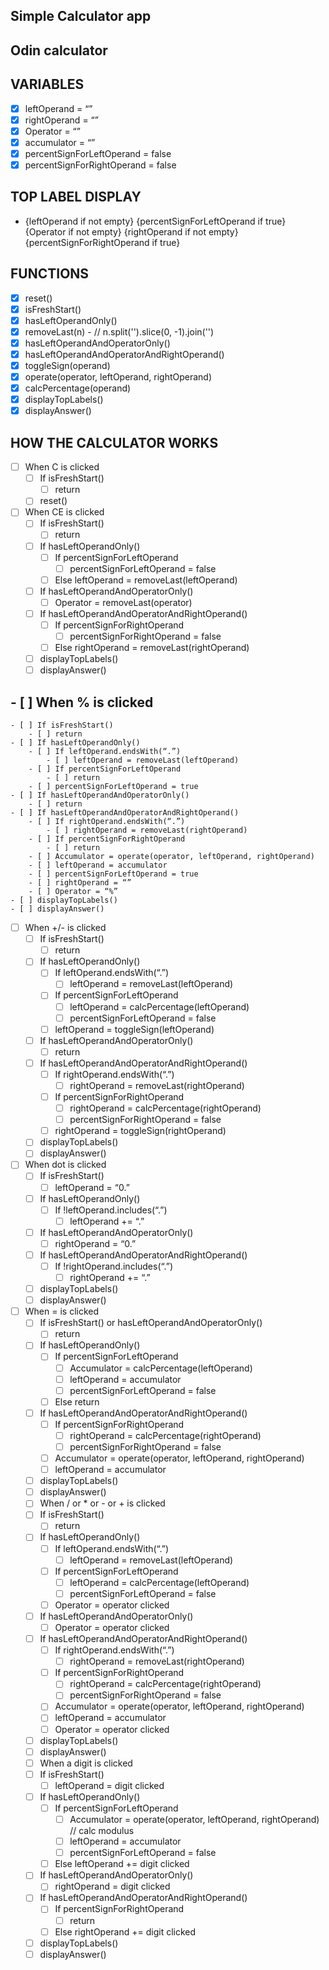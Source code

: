 ## Simple Calculator app

## Odin calculator

## VARIABLES

- [x] leftOperand = “”
- [x] rightOperand = “”
- [x] Operator = “”
- [x] accumulator = “”
- [x] percentSignForLeftOperand = false
- [x] percentSignForRightOperand = false

## TOP LABEL DISPLAY

- {leftOperand if not empty} {percentSignForLeftOperand if true} {Operator if not empty} {rightOperand if not empty} {percentSignForRightOperand if true}

## FUNCTIONS

- [x] reset()
- [x] isFreshStart()
- [x] hasLeftOperandOnly()
- [x] removeLast(n) - // n.split('').slice(0, -1).join('')
- [x] hasLeftOperandAndOperatorOnly()
- [x] hasLeftOperandAndOperatorAndRightOperand()
- [x] toggleSign(operand)
- [x] operate(operator, leftOperand, rightOperand)
- [x] calcPercentage(operand)
- [x] displayTopLabels()
- [x] displayAnswer()

## HOW THE CALCULATOR WORKS

- [ ] When C is clicked
  - [ ] If isFreshStart()
    - [ ] return
  - [ ] reset()
- [ ] When CE is clicked
  - [ ] If isFreshStart()
    - [ ] return
  - [ ] If hasLeftOperandOnly()
    - [ ] If percentSignForLeftOperand
      - [ ] percentSignForLeftOperand = false
    - [ ] Else leftOperand = removeLast(leftOperand)
  - [ ] If hasLeftOperandAndOperatorOnly()
    - [ ] Operator = removeLast(operator)
  - [ ] If hasLeftOperandAndOperatorAndRightOperand()
    - [ ] If percentSignForRightOperand
      - [ ] percentSignForRightOperand = false
    - [ ] Else rightOperand = removeLast(rightOperand)
  - [ ] displayTopLabels()
  - [ ] displayAnswer()

## - [ ] When % is clicked

    - [ ] If isFreshStart()
        - [ ] return
    - [ ] If hasLeftOperandOnly()
        - [ ] If leftOperand.endsWith(“.”)
            - [ ] leftOperand = removeLast(leftOperand)
        - [ ] If percentSignForLeftOperand
            - [ ] return
        - [ ] percentSignForLeftOperand = true
    - [ ] If hasLeftOperandAndOperatorOnly()
        - [ ] return
    - [ ] If hasLeftOperandAndOperatorAndRightOperand()
        - [ ] If rightOperand.endsWith(“.”)
            - [ ] rightOperand = removeLast(rightOperand)
        - [ ] If percentSignForRightOperand
            - [ ] return
        - [ ] Accumulator = operate(operator, leftOperand, rightOperand)
        - [ ] leftOperand = accumulator
        - [ ] percentSignForLeftOperand = true
        - [ ] rightOperand = “”
        - [ ] Operator = “%”
    - [ ] displayTopLabels()
    - [ ] displayAnswer()

- [ ] When +/- is clicked
  - [ ] If isFreshStart()
    - [ ] return
  - [ ] If hasLeftOperandOnly()
    - [ ] If leftOperand.endsWith(“.”)
      - [ ] leftOperand = removeLast(leftOperand)
    - [ ] If percentSignForLeftOperand
      - [ ] leftOperand = calcPercentage(leftOperand)
      - [ ] percentSignForLeftOperand = false
    - [ ] leftOperand = toggleSign(leftOperand)
  - [ ] If hasLeftOperandAndOperatorOnly()
    - [ ] return
  - [ ] If hasLeftOperandAndOperatorAndRightOperand()
    - [ ] If rightOperand.endsWith(“.”)
      - [ ] rightOperand = removeLast(rightOperand)
    - [ ] If percentSignForRightOperand
      - [ ] rightOperand = calcPercentage(rightOperand)
      - [ ] percentSignForRightOperand = false
    - [ ] rightOperand = toggleSign(rightOperand)
  - [ ] displayTopLabels()
  - [ ] displayAnswer()
- [ ] When dot is clicked
  - [ ] If isFreshStart()
    - [ ] leftOperand = “0.”
  - [ ] If hasLeftOperandOnly()
    - [ ] If !leftOperand.includes(“.”)
      - [ ] leftOperand += “.”
  - [ ] If hasLeftOperandAndOperatorOnly()
    - [ ] rightOperand = “0.”
  - [ ] If hasLeftOperandAndOperatorAndRightOperand()
    - [ ] If !rightOperand.includes(“.”)
      - [ ] rightOperand += “.”
  - [ ] displayTopLabels()
  - [ ] displayAnswer()
- [ ] When = is clicked
  - [ ] If isFreshStart() or hasLeftOperandAndOperatorOnly()
    - [ ] return
  - [ ] If hasLeftOperandOnly()
    - [ ] If percentSignForLeftOperand
      - [ ] Accumulator = calcPercentage(leftOperand)
      - [ ] leftOperand = accumulator
      - [ ] percentSignForLeftOperand = false
    - [ ] Else return
  - [ ] If hasLeftOperandAndOperatorAndRightOperand()
    - [ ] If percentSignForRightOperand
      - [ ] rightOperand = calcPercentage(rightOperand)
      - [ ] percentSignForRightOperand = false
    - [ ] Accumulator = operate(operator, leftOperand, rightOperand)
    - [ ] leftOperand = accumulator
  - [ ] displayTopLabels()
  - [ ] displayAnswer()
  - [ ] When / or \* or - or + is clicked
  - [ ] If isFreshStart()
    - [ ] return
  - [ ] If hasLeftOperandOnly()
    - [ ] If leftOperand.endsWith(“.”)
      - [ ] leftOperand = removeLast(leftOperand)
    - [ ] If percentSignForLeftOperand
      - [ ] leftOperand = calcPercentage(leftOperand)
      - [ ] percentSignForLeftOperand = false
    - [ ] Operator = operator clicked
  - [ ] If hasLeftOperandAndOperatorOnly()
    - [ ] Operator = operator clicked
  - [ ] If hasLeftOperandAndOperatorAndRightOperand()
    - [ ] If rightOperand.endsWith(“.”)
      - [ ] rightOperand = removeLast(rightOperand)
    - [ ] If percentSignForRightOperand
      - [ ] rightOperand = calcPercentage(rightOperand)
      - [ ] percentSignForRightOperand = false
    - [ ] Accumulator = operate(operator, leftOperand, rightOperand)
    - [ ] leftOperand = accumulator
    - [ ] Operator = operator clicked
  - [ ] displayTopLabels()
  - [ ] displayAnswer()
  - [ ] When a digit is clicked
  - [ ] If isFreshStart()
    - [ ] leftOperand = digit clicked
  - [ ] If hasLeftOperandOnly()
    - [ ] If percentSignForLeftOperand
      - [ ] Accumulator = operate(operator, leftOperand, rightOperand) // calc modulus
      - [ ] leftOperand = accumulator
      - [ ] percentSignForLeftOperand = false
    - [ ] Else leftOperand += digit clicked
  - [ ] If hasLeftOperandAndOperatorOnly()
    - [ ] rightOperand = digit clicked
  - [ ] If hasLeftOperandAndOperatorAndRightOperand()
    - [ ] If percentSignForRightOperand
      - [ ] return
    - [ ] Else rightOperand += digit clicked
  - [ ] displayTopLabels()
  - [ ] displayAnswer()

